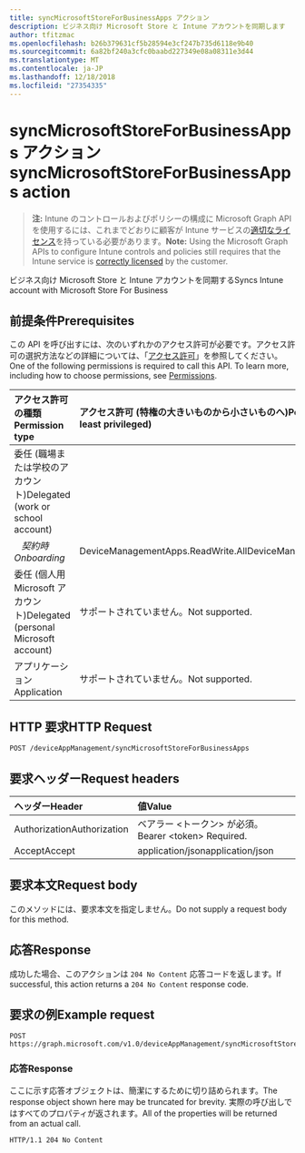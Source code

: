 ```yaml
---
title: syncMicrosoftStoreForBusinessApps アクション
description: ビジネス向け Microsoft Store と Intune アカウントを同期します
author: tfitzmac
ms.openlocfilehash: b26b379631cf5b28594e3cf247b735d6118e9b40
ms.sourcegitcommit: 6a82bf240a3cfc0baabd227349e08a08311e3d44
ms.translationtype: MT
ms.contentlocale: ja-JP
ms.lasthandoff: 12/18/2018
ms.locfileid: "27354335"
---
```

# <a name="syncmicrosoftstoreforbusinessapps-action"></a><span data-ttu-id="8a3c7-103">syncMicrosoftStoreForBusinessApps アクション</span><span class="sxs-lookup"><span data-stu-id="8a3c7-103">syncMicrosoftStoreForBusinessApps action</span></span>

> <span data-ttu-id="8a3c7-104">**注:** Intune のコントロールおよびポリシーの構成に Microsoft Graph API を使用するには、これまでどおりに顧客が Intune サービスの[適切なライセンス](https://go.microsoft.com/fwlink/?linkid=839381)を持っている必要があります。</span><span class="sxs-lookup"><span data-stu-id="8a3c7-104">**Note:** Using the Microsoft Graph APIs to configure Intune controls and policies still requires that the Intune service is [correctly licensed](https://go.microsoft.com/fwlink/?linkid=839381) by the customer.</span></span>

<span data-ttu-id="8a3c7-105">ビジネス向け Microsoft Store と Intune アカウントを同期する</span><span class="sxs-lookup"><span data-stu-id="8a3c7-105">Syncs Intune account with Microsoft Store For Business</span></span>
## <a name="prerequisites"></a><span data-ttu-id="8a3c7-106">前提条件</span><span class="sxs-lookup"><span data-stu-id="8a3c7-106">Prerequisites</span></span>
<span data-ttu-id="8a3c7-p101">この API を呼び出すには、次のいずれかのアクセス許可が必要です。アクセス許可の選択方法などの詳細については、「[アクセス許可](/graph/permissions-reference)」を参照してください。</span><span class="sxs-lookup"><span data-stu-id="8a3c7-p101">One of the following permissions is required to call this API. To learn more, including how to choose permissions, see [Permissions](/graph/permissions-reference).</span></span>

|<span data-ttu-id="8a3c7-109">アクセス許可の種類</span><span class="sxs-lookup"><span data-stu-id="8a3c7-109">Permission type</span></span>|<span data-ttu-id="8a3c7-110">アクセス許可 (特権の大きいものから小さいものへ)</span><span class="sxs-lookup"><span data-stu-id="8a3c7-110">Permissions (from most to least privileged)</span></span>|
|:---|:---|
|<span data-ttu-id="8a3c7-111">委任 (職場または学校のアカウント)</span><span class="sxs-lookup"><span data-stu-id="8a3c7-111">Delegated (work or school account)</span></span>| 
| <span data-ttu-id="8a3c7-112">&nbsp;&nbsp; _契約時_</span><span class="sxs-lookup"><span data-stu-id="8a3c7-112">&nbsp; &nbsp; _Onboarding_</span></span> | <span data-ttu-id="8a3c7-113">DeviceManagementApps.ReadWrite.All</span><span class="sxs-lookup"><span data-stu-id="8a3c7-113">DeviceManagementApps.ReadWrite.All</span></span>|
|<span data-ttu-id="8a3c7-114">委任 (個人用 Microsoft アカウント)</span><span class="sxs-lookup"><span data-stu-id="8a3c7-114">Delegated (personal Microsoft account)</span></span>|<span data-ttu-id="8a3c7-115">サポートされていません。</span><span class="sxs-lookup"><span data-stu-id="8a3c7-115">Not supported.</span></span>|
|<span data-ttu-id="8a3c7-116">アプリケーション</span><span class="sxs-lookup"><span data-stu-id="8a3c7-116">Application</span></span>|<span data-ttu-id="8a3c7-117">サポートされていません。</span><span class="sxs-lookup"><span data-stu-id="8a3c7-117">Not supported.</span></span>|

## <a name="http-request"></a><span data-ttu-id="8a3c7-118">HTTP 要求</span><span class="sxs-lookup"><span data-stu-id="8a3c7-118">HTTP Request</span></span>
<!-- {
  "blockType": "ignored"
}
-->
``` http
POST /deviceAppManagement/syncMicrosoftStoreForBusinessApps
```

## <a name="request-headers"></a><span data-ttu-id="8a3c7-119">要求ヘッダー</span><span class="sxs-lookup"><span data-stu-id="8a3c7-119">Request headers</span></span>
|<span data-ttu-id="8a3c7-120">ヘッダー</span><span class="sxs-lookup"><span data-stu-id="8a3c7-120">Header</span></span>|<span data-ttu-id="8a3c7-121">値</span><span class="sxs-lookup"><span data-stu-id="8a3c7-121">Value</span></span>|
|:---|:---|
|<span data-ttu-id="8a3c7-122">Authorization</span><span class="sxs-lookup"><span data-stu-id="8a3c7-122">Authorization</span></span>|<span data-ttu-id="8a3c7-123">ベアラー &lt;トークン&gt; が必須。</span><span class="sxs-lookup"><span data-stu-id="8a3c7-123">Bearer &lt;token&gt; Required.</span></span>|
|<span data-ttu-id="8a3c7-124">Accept</span><span class="sxs-lookup"><span data-stu-id="8a3c7-124">Accept</span></span>|<span data-ttu-id="8a3c7-125">application/json</span><span class="sxs-lookup"><span data-stu-id="8a3c7-125">application/json</span></span>|

## <a name="request-body"></a><span data-ttu-id="8a3c7-126">要求本文</span><span class="sxs-lookup"><span data-stu-id="8a3c7-126">Request body</span></span>
<span data-ttu-id="8a3c7-127">このメソッドには、要求本文を指定しません。</span><span class="sxs-lookup"><span data-stu-id="8a3c7-127">Do not supply a request body for this method.</span></span>

## <a name="response"></a><span data-ttu-id="8a3c7-128">応答</span><span class="sxs-lookup"><span data-stu-id="8a3c7-128">Response</span></span>
<span data-ttu-id="8a3c7-129">成功した場合、このアクションは `204 No Content` 応答コードを返します。</span><span class="sxs-lookup"><span data-stu-id="8a3c7-129">If successful, this action returns a `204 No Content` response code.</span></span>

## <a name="example-request"></a><span data-ttu-id="8a3c7-130">要求の例</span><span class="sxs-lookup"><span data-stu-id="8a3c7-130">Example request</span></span>

``` http
POST https://graph.microsoft.com/v1.0/deviceAppManagement/syncMicrosoftStoreForBusinessApps
```

### <a name="response"></a><span data-ttu-id="8a3c7-131">応答</span><span class="sxs-lookup"><span data-stu-id="8a3c7-131">Response</span></span>

<span data-ttu-id="8a3c7-132">ここに示す応答オブジェクトは、簡潔にするために切り詰められます。</span><span class="sxs-lookup"><span data-stu-id="8a3c7-132">The response object shown here may be truncated for brevity.</span></span> <span data-ttu-id="8a3c7-133">実際の呼び出しではすべてのプロパティが返されます。</span><span class="sxs-lookup"><span data-stu-id="8a3c7-133">All of the properties will be returned from an actual call.</span></span>

``` http
HTTP/1.1 204 No Content
```



